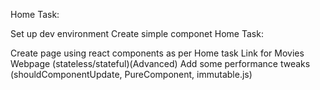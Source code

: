 Home Task:

Set up dev environment
Create simple componet
Home Task:

Create page using react components as per Home task Link for Movies Webpage (stateless/stateful)(Advanced)
Add some performance tweaks (shouldComponentUpdate, PureComponent, immutable.js)